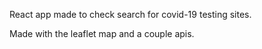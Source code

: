 React app made to check search for covid-19 testing sites.

Made with the leaflet map and a couple apis.
